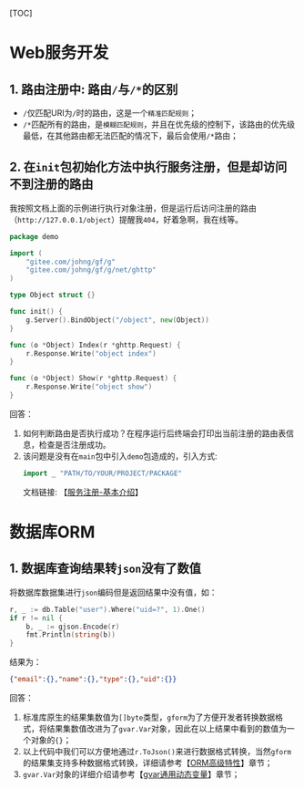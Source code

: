 [TOC]

# Web服务开发

## 1. 路由注册中: 路由`/`与`/*`的区别

- `/`仅匹配URI为`/`时的路由，这是一个`精准匹配规则`；
- `/*`匹配所有的路由，是`模糊匹配规则`，并且在优先级的控制下，该路由的优先级最低，在其他路由都无法匹配的情况下，最后会使用`/*`路由；

## 2. 在`init`包初始化方法中执行服务注册，但是却访问不到注册的路由
我按照文档上面的示例进行执行对象注册，但是运行后访问注册的路由（`http://127.0.0.1/object`）提醒我`404`，好着急啊，我在线等。
```go
package demo

import (
    "gitee.com/johng/gf/g"
    "gitee.com/johng/gf/g/net/ghttp"
)

type Object struct {}

func init() {
    g.Server().BindObject("/object", new(Object))
}

func (o *Object) Index(r *ghttp.Request) {
    r.Response.Write("object index")
}

func (o *Object) Show(r *ghttp.Request) {
    r.Response.Write("object show")
}
```

回答：

1. 如何判断路由是否执行成功？在程序运行后终端会打印出当前注册的路由表信息，检查是否注册成功。
1. 该问题是没有在`main`包中引入`demo`包造成的，引入方式:
    ```go
    import _ "PATH/TO/YOUR/PROJECT/PACKAGE"
    ```
    文档链接: 【[服务注册-基本介绍](net/ghttp/service/index.md)】



# 数据库ORM

## 1. 数据库查询结果转`json`没有了数值

将数据库数据集进行`json`编码但是返回结果中没有值，如：
```go
r, _ := db.Table("user").Where("uid=?", 1).One()
if r != nil {
    b, _ := gjson.Encode(r)
    fmt.Println(string(b))
}
```
结果为：
```json
{"email":{},"name":{},"type":{},"uid":{}}
```

回答：

1. 标准库原生的结果集数值为`[]byte`类型，`gform`为了方便开发者转换数据格式，将结果集数值改进为了`gvar.Var`对象，因此在以上结果中看到的数值为一个对象的`{}`；
1. 以上代码中我们可以方便地通过`r.ToJson()`来进行数据格式转换，当然`gform`的结果集支持多种数据格式转换，详细请参考【[ORM高级特性](database/orm/senior)】章节；
1. `gvar.Var`对象的详细介绍请参考【[gvar通用动态变量](container/gvar/index)】章节；







